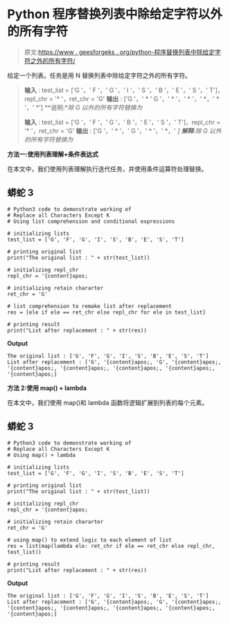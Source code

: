 # Python 程序替换列表中除给定字符以外的所有字符

> 原文:[https://www . geesforgeks . org/python-程序替换列表中除给定字符之外的所有字符/](https://www.geeksforgeeks.org/python-program-to-replace-all-characters-of-a-list-except-the-given-character/)

给定一个列表。任务是用 N 替换列表中除给定字符之外的所有字符。

> **输入** : test_list = ['G '，' F '，' G '，' I '，' S '，' B '，' E '，' S '，' T']，repl_chr = '* '，ret_chr = 'G'
> **输出** : ['G '，' * ' G '，' * '，' * '，' *，' * '，' *']
> **说明:**除 G 以外的所有字符替换为*
> 
> **输入** : test_list = ['G '，' F '，' G '，' B '，' E '，' S '，' T']，repl_chr = '* '，ret_chr = 'G'
> **输出** : ['G '，' * '，' G '，' * '，' *，' *]
> **解释**:除 G 以外的所有字符替换为*

**方法一:使用列表理解+条件表达式**

在本文中，我们使用列表理解执行迭代任务，并使用条件运算符处理替换。

## 蟒蛇 3

```
# Python3 code to demonstrate working of
# Replace all Characters Except K
# Using list comprehension and conditional expressions

# initializing lists
test_list = ['G', 'F', 'G', 'I', 'S', 'B', 'E', 'S', 'T']

# printing original list
print("The original list : " + str(test_list))

# initializing repl_chr
repl_chr = '{content}apos;

# initializing retain chararter
ret_chr = 'G'

# list comprehension to remake list after replacement
res = [ele if ele == ret_chr else repl_chr for ele in test_list]

# printing result
print("List after replacement : " + str(res))
```

**Output**

```
The original list : ['G', 'F', 'G', 'I', 'S', 'B', 'E', 'S', 'T']
List after replacement : ['G', '{content}apos;, 'G', '{content}apos;, '{content}apos;, '{content}apos;, '{content}apos;, '{content}apos;, '{content}apos;]

```

**方法 2:使用 map() + lambda**

在本文中，我们使用 map()和 lambda 函数将逻辑扩展到列表的每个元素。

## 蟒蛇 3

```
# Python3 code to demonstrate working of
# Replace all Characters Except K
# Using map() + lambda

# initializing lists
test_list = ['G', 'F', 'G', 'I', 'S', 'B', 'E', 'S', 'T']

# printing original list
print("The original list : " + str(test_list))

# initializing repl_chr
repl_chr = '{content}apos;

# initializing retain chararter
ret_chr = 'G'

# using map() to extend logic to each element of list
res = list(map(lambda ele: ret_chr if ele == ret_chr else repl_chr, test_list))

# printing result
print("List after replacement : " + str(res))
```

**Output**

```
The original list : ['G', 'F', 'G', 'I', 'S', 'B', 'E', 'S', 'T']
List after replacement : ['G', '{content}apos;, 'G', '{content}apos;, '{content}apos;, '{content}apos;, '{content}apos;, '{content}apos;, '{content}apos;]

```